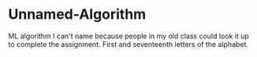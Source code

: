 # Unnamed-Algorithm

ML algorithm I can't name because people in my old class could look it up to complete the assignment. First and seventeenth letters of the alphabet. 
